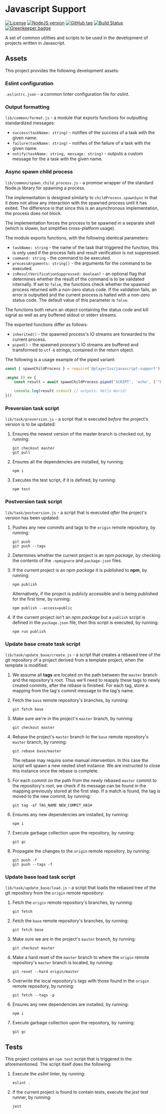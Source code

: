 # Javascript Support

[![License](https://img.shields.io/github/license/Player1os/javascript-support.svg)](https://github.com/Player1os/javascript-support/blob/master/LICENSE)
[![NodeJS version](https://img.shields.io/node/v/@player1os/javascript-support.svg?label=node%20version)](https://nodejs.org/dist/v10.15.3/)
[![GitHub tag](https://img.shields.io/github/tag/Player1os/javascript-support.svg?label=version)](https://github.com/Player1os/javascript-support/releases)
[![Build Status](https://travis-ci.org/Player1os/javascript-support.svg?branch=master)](https://travis-ci.org/Player1os/javascript-support)
[![Greenkeeper badge](https://badges.greenkeeper.io/Player1os/javascript-support.svg)](https://greenkeeper.io/)

A set of common utilities and scripts to be used in the development of projects written in Javascript.

## Assets

This project provides the following development assets:

### Eslint configuration

`.eslintrc.json` - a common linter configuration file for *eslint*.

### Output formatting

`lib/common/format.js` - a module that exports functions for outputting standardized messages:

- `success(taskName: string)` - notifies of the success of a task with the given name.
- `failure(taskName: string)` - notifies of the failure of a task with the given name.
- `notify(taskName: string, message: string)` - outputs a custom message for the a task with the given name.

### Async spawn child process

`lib/common/spawn_child_process.js` - a promise wrapper of the standard Node.js library for spawning a process.

The implementation is designed similarly to `childProcess.spawnSync` in that it does not allow any interaction with the spawned process until it has exited. The difference is that since this is an asynchronous implementation, the process does not block.

The implementation forces the process to be spawned in a separate shell (which is slower, but simplifies cross-platform usage).

The module exports functions, with the following identical parameters:

- `taskName: string` - the name of the task that triggered the function, this is only used if the process fails and result verification is not suppressed.
- `command: string` - the command to be executed.
- `processArguments: string[]` - the arguments for the command to be executed.
- `isResultVerificationSuppressed: boolean?` - an optional flag that determines whether the result of the command is to be validated internally. If set to `false`, the functions check whether the spawned process returned with a non-zero status code. If the validation fails, an error is outputted and the current process is halted with a non-zero status code. The default value of this parameter is `false`.

The functions both return an object containing the status code and kill signal as well as any buffered stdout or stderr streams.

The exported functions differ as follows:

- `inherited()` - the spawned process's IO streams are forwarded to the current process.
- `piped()` - the spawned process's IO streams are buffered and transformed to `utf-8` strings, contained in the return object.

The following is a usage example of the piped variant:

```javascript
const { spawnChildProcess } = require('@player1os/javascript-support')

;async () => {
	const result = await spawnChildProcess.piped('SCRIPT', 'echo', ['"Hello World!"'])

	console.log(result.stdout) // outputs: Hello World!
}()
```

### Preversion task script

`lib/task/preversion.js` - a script that is executed *before* the project's version is to be updated:

1. Ensures the newest version of the master branch is checked out, by running:

	```
	git checkout master
	git pull
	```

1. Ensures all the dependencies are installed, by running:

	```
	npm i
	```

1. Executes the test script, if it is defined, by running:

	```
	npm test
	```

### Postversion task script

`lib/task/postversion.js` - a script that is executed *after* the project's version has been updated:

1. Pushes any new commits and tags to the `origin` remote repository, by running:

	```
	git push
	git push --tags
	```

1. Determines whether the current project is an *npm package*, by checking the contents of the `.npmignore` and `package-json` files.

1. If the current project is an *npm package* it is published to **npm**, by running:

	```
	npm publish
	```

	Alternatively, if the project is publicly accessible and is being published for the first time, by running:

	```
	npm publish --access=public
	```

1. If the current project isn't an *npm package* but a `publish` script is defined in the `package.json` file,
then this script is executed, by running:

	```
	npm run publish
	```

### Update base create task script

`lib/task/update_base/create.js` - a script that creates a rebased tree of the git repository of a project derived from a template project, when the template is modified:

1. We assume all **tags** are located on the path between the `master` branch and the repository's root. Thus we'll need to reapply these tags to newly created commits, after the rebase is finished. For each tag, store a mapping from the tag's commit message to the tag's name.

1. Fetch the `base` remote repository's branches, by running:

	```
	git fetch base
	```

1. Make sure we're in the project's `master` branch, by running:

	```
	git checkout master
	```

1. Rebase the project's `master` branch to the `base` remote repository's `master` branch, by running:

	```
	git rebase base/master
	```

	The rebase may require some manual intervention. In this case the script will spawn a new nested shell instance.
	We are instructed to close this instance once the rebase is complete.

1. For each commit on the path from the newly rebased `master` commit to the repository's root, we check if its message can be found in the mapping previously stored at the first step. If a match is found, the tag is moved to the new commit, by running:

	```
	git tag -af TAG_NAME NEW_COMMIT_HASH
	```

1. Ensures any new dependencies are installed, by running:

	```
	npm i
	```

1. Execute garbage collection upon the repository, by running:

	```
	git gc
	```

1. Propagate the changes to the `origin` remote repository, by running:

	```
	git push -f
	git push --tags -f
	```

### Update base load task script

`lib/task/update_base/load.js` - a script that loads the rebased tree of the git repository from the `origin` remote repository:

1. Fetch the `origin` remote repository's branches, by running:

	```
	git fetch
	```

1. Fetch the `base` remote repository's branches, by running:

	```
	git fetch base
	```

1. Make sure we are in the project's `master` branch, by running:

	```
	git checkout master
	```

1. Make a hard reset of the `master` branch to where the `origin` remote repository's `master` branch is located, by running:

	```
	git reset --hard origin/master
	```

1. Overwrite the local repository's tags with those found in the `origin` remote repository, by running:

	```
	git fetch --tags -p
	```

1. Ensures any new dependencies are installed, by running:

	```
	npm i
	```

1. Execute garbage collection upon the repository, by running:

	```
	git gc
	```

## Tests

This project contains an `npm test` script that is triggered in the aforementioned. The script itself does the following:

1. Execute the *eslint* linter, by running:

	```
	eslint .
	```

1. If the current project is found to contain tests, execute the *jest* test runner, by running:

	```
	jest
	```
